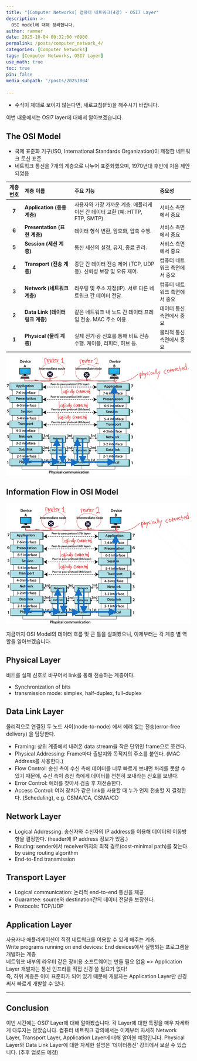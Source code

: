 ```yaml
---
title: "[Computer Networks] 컴퓨터 네트워크(4강) - OSI7 Layer"
description: >-
  OSI model에 대해 정리합니다.
author: rammer
date: 2025-10-04 00:32:00 +0900
permalink: /posts/computer_network_4/
categories: [Computer Networks]
tags: [Computer Networks, OSI7 Layer]
use_math: true
toc: true
pin: false
media_subpath: '/posts/20251004'

---
```

  * 수식이 제대로 보이지 않는다면, 새로고침(F5)을 해주시기 바랍니다.  

이번 내용에서는 OSI7 layer에 대해서 알아보겠습니다.  

## **The OSI Model**
- 국제 표준화 기구(ISO, International Standards Organization)이 제정한 네트워크 토신 표준  
- 네트워크 통신을 7개의 계층으로 나누어 표준화했으며, 1970년대 후반에 처음 제안되었음  

| 계층 번호 | 계층 이름                        | 주요 기능                                                                     | 중요성                        |
| :-------: | :------------------------------- | :---------------------------------------------------------------------------- | :---------------------------- |
|   **7**   | **Application (응용 계층)**      | 사용자와 가장 가까운 계층. 애플리케이션 간 데이터 교환 (예: HTTP, FTP, SMTP). | 서비스 측면에서 중요          |
|   **6**   | **Presentation (표현 계층)**     | 데이터 형식 변환, 암호화, 압축 수행.                                          | 서비스 측면에서 중요          |
|   **5**   | **Session (세션 계층)**          | 통신 세션의 설정, 유지, 종료 관리.                                            | 서비스 측면에서 중요          |
|   **4**   | **Transport (전송 계층)**        | 종단 간 데이터 전송 제어 (TCP, UDP 등). 신뢰성 보장 및 오류 제어.             | 컴퓨터 네트워크 측면에서 중요 |
|   **3**   | **Network (네트워크 계층)**      | 라우팅 및 주소 지정(IP). 서로 다른 네트워크 간 데이터 전달.                   | 컴퓨터 네트워크 측면에서 중요 |
|   **2**   | **Data Link (데이터 링크 계층)** | 같은 네트워크 내 노드 간 데이터 프레임 전송. MAC 주소 이용.                   | 데이터 통신 측면에서 중요     |
|   **1**   | **Physical (물리 계층)**         | 실제 전기·광 신호를 통해 비트 전송 수행. 케이블, 리피터, 허브 등.             | 물리적 통신 측면에서 중요     |



<img src="../../assets/img/resources/computer_networks/lecture4_1.png"
     alt="Description"
     loading="lazy"
     class="image-style">

## Information Flow in OSI Model
<img src="../../assets/img/resources/computer_networks/lecture4_2.png"
     alt="Description"
     loading="lazy"
     class="image-style">

지금까지 OSI Model의 데이터 흐름 및 큰 틀을 살펴봤으니, 이제부터는 각 계층 별 역할을 알아보겠습니다.  

## **Physical Layer**
비트를 실제 신호로 바꾸어서 link를 통해 전송하는 계층이다.  

- Synchronization of bits
- transmission mode: simplex, half-duplex, full-duplex  

## **Data Link Layer**
물리적으로 연결된 두 노드 사이(node-to-node) 에서 에러 없는 전송(error-free delivery) 을 담당한다.  
- Framing: 상위 계층에서 내려온 data stream을 작은 단위인 frame으로 쪼갠다.  
- Physical Addressing: Frame마다 출발지와 목적지의 주소를 붙인다. (MAC Address를 사용한다.)  
- Flow Control: 송신 측이 수신 측에 데이터를 너무 빠르게 보내면 처리를 못할 수 있기 때문에, 수신 측이 송신 측에게 데이터를 천천히 보내라는 신호를 보낸다.  
- Error Control: 에러를 찾아서 검출 후 재전송한다.  
- Access Control: 여러 장치가 같은 link를 사용할 때 누가 언제 전송할 지 결정한다. (Scheduling), e.g. CSMA/CA, CSMA/CD  

## **Network Layer**
- Logical Addressing: 송신자와 수신자의 IP address를 이용해 데이터의 이동방향을 결정한다. (header에 IP address 정보가 있음.)  
- Routing: sender에서 receiver까지의 최적 경로(cost-minimal path)를 찾는다. by using routing algorithm  
- End-to-End transmission

## **Transport Layer**
- Logical communication: 논리적 end-to-end 통신을 제공  
- Guarantee: source와 destination간의 데이터 전달을 보장한다.  
- Protocols: TCP/UDP  

## **Application Layer**
사용자나 애플리케이션이 직접 네트워크를 이용할 수 있게 해주는 계층.  
Write programs running on end devices: End devices에서 실행되는 프로그램을 개발하는 계층  
네트워크 내부의 라우터 같은 장비용 소프트웨어는 만들 필요 없음 => Application Layer 개발자는 통신 인프라를 직접 신경 쓸 필요가 없다!  
즉, 하위 계층은 이미 표준화가 되어 있기 때문에 개발자는 Application Layer만 신경 써서 빠르게 개발할 수 있다.  

---
## **Conclusion**
이번 시간에는 OSI7 Layer에 대해 알아봤습니다. 각 Layer에 대한 특징을 매우 자세하게 다루지는 않았습니다. 컴퓨터 네트워크 강의에서는 이제부터 자세히 Network Layer, Transport Layer, Application Layer에 대해 알아볼 예정입니다. Physical Layer와 Data Link Layer에 대한 자세한 설명은 '데이터통신' 강의에서 보실 수 있습니다. (추후 업로드 예정)
